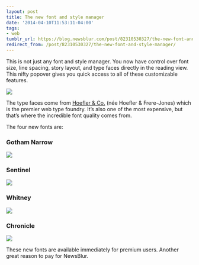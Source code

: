 ```yaml
---
layout: post
title: The new font and style manager
date: '2014-04-10T11:53:11-04:00'
tags:
- web
tumblr_url: https://blog.newsblur.com/post/82310530327/the-new-font-and-style-manager
redirect_from: /post/82310530327/the-new-font-and-style-manager/
---
```

This is not just any font and style manager. You now have control over font size, line spacing, story layout, and type faces directly in the reading view. This nifty popover gives you quick access to all of these customizable features.

![](http://static.newsblur.com.s3.amazonaws.com/blog/style%20popover.png)

The type faces come from [Hoefler & Co.](http://www.typography.com) (née Hoefler & Frere-Jones) which is the premier web type foundry. It’s also one of the most expensive, but that’s where the incredible font quality comes from.

The four new fonts are:

### Gotham Narrow

![](http://static.newsblur.com.s3.amazonaws.com/blog/gotham.png)

### Sentinel

![](http://static.newsblur.com.s3.amazonaws.com/blog/sentinel.png)

### Whitney

![](http://static.newsblur.com.s3.amazonaws.com/blog/whitney.png)

### Chronicle

![](http://static.newsblur.com.s3.amazonaws.com/blog/chronicle.png)

These new fonts are available immediately for premium users. Another great reason to pay for NewsBlur.

